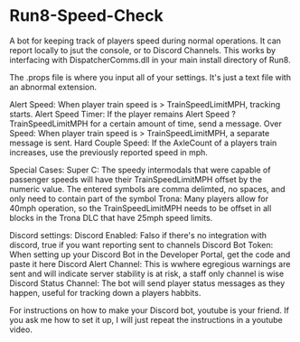 # Run8-Speed-Check
A bot for keeping track of players speed during normal operations. It can report locally to jsut the console, or to Discord Channels. This works by interfacing with DispatcherComms.dll in your main install directory of Run8. 


The .props file is where you input all of your settings. It's just a text file with an abnormal extension. 

Alert Speed: When player train speed is > TrainSpeedLimitMPH, tracking starts.
Alert Speed Timer: If the player remains Alert Speed ? TrainSpeedLimitMPH for a certain amount of time, send a message. 
Over Speed: When player train speed is > TrainSpeedLimitMPH, a separate message is sent.
Hard Couple Speed: If the AxleCount of a players train increases, use the previously reported speed in mph.

Special Cases:
Super C: The speedy intermodals that were capable of passenger speeds will have their TrainSpeedLimitMPH offset by the numeric value. The entered symbols are comma delimted, no spaces, and only need to contain part of the symbol
Trona: Many players allow for 40mph operation, so the TrainSpeedLimitMPH needs to be offset in all blocks in the Trona DLC that have 25mph speed limits. 

Discord settings:
Discord Enabled: Falso if there's no integration with discord, true if you want reporting sent to channels
Discord Bot Token: When setting up your Discord Bot in the Developer Portal, get the code and paste it here
Discord Alert Channel: This is wwhere egregious warnings are sent and will indicate server stability is at risk, a staff only channel is wise
Discord Status Channel: The bot will send player status messages as they happen, useful for tracking down a players habbits. 

For instructions on how to make your Discord bot, youtube is your friend. If you ask me how to set it up, I will just repeat the instructions in a youtube video.

